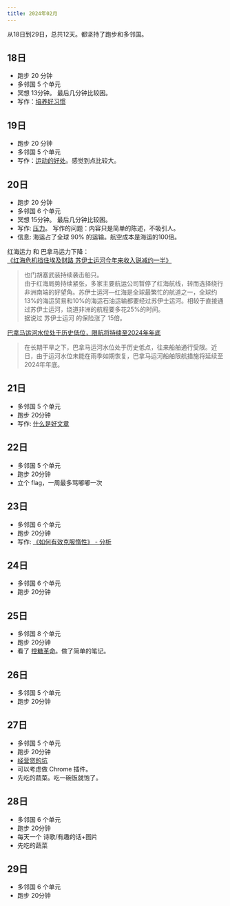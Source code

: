 ```yaml
---
title: 2024年02月
---
```


从18日到29日，总共12天。都坚持了跑步和多邻国。

## 18日
* 跑步 20 分钟
* 多邻国 5 个单元
* 冥想 13分钟。 最后几分钟比较困。
* 写作：[培养好习惯](../../1-happiness/6-method/good-habbit.md)

## 19日
* 跑步 20 分钟
* 多邻国 5 个单元
* 写作：[运动的好处](../../2-health/1-sport/benefits.md)。感觉到点比较大。

## 20日
* 跑步 20 分钟
* 多邻国 6 个单元
* 冥想 15分钟。 最后几分钟比较困。
* 写作: [压力](../terms/pressure.md)。 写作的问题：内容只是简单的陈述，不吸引人。
* 信息: 海运占了全球 90% 的运输。航空成本是海运的100倍。

红海运力 和 巴拿马运力下降：  
[《红海危机挡住埃及财路 苏伊士运河今年来收入锐减约一半》](https://finance.eastmoney.com/a/202402202989526454.html) 
> 也门胡塞武装持续袭击船只。  
> 由于红海局势持续紧张，多家主要航运公司暂停了红海航线，转而选择绕行非洲南端的好望角。苏伊士运河—红海是全球最繁忙的航道之一，全球约13%的海运贸易和10%的海运石油运输都要经过苏伊士运河。相较于直接通过苏伊士运河，绕道非洲的航程要多花25%的时间。  
> 据说过 苏伊士运河 的保险涨了 15倍。

[巴拿马运河水位处于历史低位，限航将持续至2024年年底](https://news.cctv.com/2023/09/06/ARTITyGg7WSn4RaLLdLJYCIr230906.shtml)
> 在长期干旱之下，巴拿马运河水位处于历史低点，往来船舶通行受限。近日，由于运河水位未能在雨季如期恢复，巴拿马运河船舶限航措施将延续至2024年年底。

## 21日
* 多邻国 5 个单元
* 跑步 20分钟
* 写作: [什么是好文章](../../3-wealth/1-skill/writing/what-is-good-article.md)

## 22日
* 多邻国 5 个单元
* 跑步 20分钟
* 立个 flag，一周最多骂嘟嘟一次

## 23日
* 多邻国 6 个单元
* 跑步 20分钟
* 写作: [《如何有效克服惰性》 - 分析](../../3-wealth/1-skill/writing/good-article-analyze/how-to-effectively-overcome-inertia.md/analyze.md)

## 24日
* 多邻国 6 个单元
* 跑步 20分钟

## 25日
* 多邻国 8 个单元
* 跑步 20分钟
* 看了 [控糖革命](../../tech/health/food/resource/glucose-revolution.md)。做了简单的笔记。

## 26日
* 多邻国 5 个单元
* 跑步 20分钟

## 27日
* 多邻国 5 个单元
* 跑步 20分钟
* [经营贷的坑](../../3-wealth/7-practice/business-loan.md)
* 可以考虑做 Chrome 插件。
* 先吃的蔬菜。吃一碗饭就饱了。

## 28日
* 多邻国 6 个单元
* 跑步 20分钟
* 每天一个 诗歌/有趣的话+图片
* 先吃的蔬菜

## 29日
* 多邻国 6 个单元
* 跑步 20分钟
